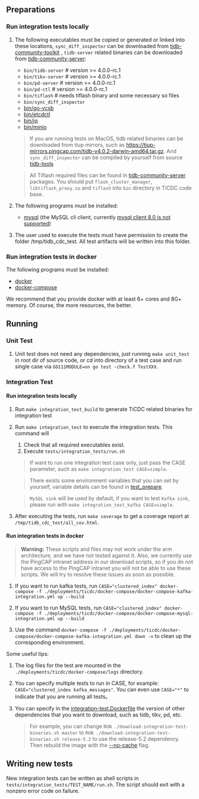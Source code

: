 ## Preparations

### Run integration tests locally

1. The following executables must be copied or generated or linked into these locations, `sync_diff_inspector` can be
   downloaded
   from [tidb-community-toolkit](https://download.pingcap.org/tidb-community-toolkit-v4.0.2-linux-amd64.tar.gz)
   , `tidb-server` related binaries can be downloaded
   from [tidb-community-server](https://download.pingcap.org/tidb-community-server-v4.0.2-linux-amd64.tar.gz):

   * `bin/tidb-server` # version >= 4.0.0-rc.1
   * `bin/tikv-server` # version >= 4.0.0-rc.1
   * `bin/pd-server`   # version >= 4.0.0-rc.1
   * `bin/pd-ctl`      # version >= 4.0.0-rc.1
   * `bin/tiflash`     # needs tiflash binary and some necessary so files
   * `bin/sync_diff_inspector`
   * [bin/go-ycsb](https://github.com/pingcap/go-ycsb)
   * [bin/etcdctl](https://github.com/etcd-io/etcd/tree/master/etcdctl)
   * [bin/jq](https://stedolan.github.io/jq/)
   * [bin/minio](https://github.com/minio/minio)

   > If you are running tests on MacOS, tidb related binaries can be downloaded from tiup mirrors, such as https://tiup-mirrors.pingcap.com/tidb-v4.0.2-darwin-amd64.tar.gz. And `sync_diff_inspector` can be compiled by yourself from source [tidb-tools](https://github.com/pingcap/tidb-tools)

   > All Tiflash required files can be found in [tidb-community-server](https://download.pingcap.org/tidb-community-server-v4.0.2-linux-amd64.tar.gz) packages. You should put `flash_cluster_manager`, `libtiflash_proxy.so` and `tiflash` into `bin` directory in TiCDC code base.

2. The following programs must be installed:

   * [mysql](https://dev.mysql.com/doc/mysql-installation-excerpt/5.7/en/) (the MySQL cli client,
     currently [mysql client 8.0 is not supported](https://github.com/pingcap/tidb/issues/14021))

3. The user used to execute the tests must have permission to create the folder /tmp/tidb_cdc_test. All test artifacts
   will be written into this folder.

### Run integration tests in docker

The following programs must be installed:

* [docker](https://docs.docker.com/get-docker/)
* [docker-compose](https://docs.docker.com/compose/install/)

We recommend that you provide docker with at least 6+ cores and 8G+ memory. Of course, the more resources, the better.

## Running

### Unit Test

1. Unit test does not need any dependencies, just running `make unit_test` in root dir of source code, or cd into
   directory of a test case and run single case via `GO111MODULE=on go test -check.f TestXXX`.

### Integration Test

#### Run integration tests locally

1. Run `make integration_test_build` to generate TiCDC related binaries for integration test

2. Run `make integration_test` to execute the integration tests. This command will

   1. Check that all required executables exist.
   2. Execute `tests/integration_tests/run.sh`

   > If want to run one integration test case only, just pass the CASE parameter, such as `make integration_test CASE=simple`.

   > There exists some environment variables that you can set by yourself, variable details can be found in [test_prepare](_utils/test_prepare).

   > `MySQL sink` will be used by default, if you want to test `Kafka sink`, please run with `make integration_test_kafka CASE=simple`.

3. After executing the tests, run `make coverage` to get a coverage report at `/tmp/tidb_cdc_test/all_cov.html`.

#### Run integration tests in docker

> **Warning:**
> These scripts and files may not work under the arm architecture,
> and we have not tested against it.
> Also, we currently use the PingCAP intranet address in our download scripts,
> so if you do not have access to the PingCAP intranet you will not be able to use these scripts.
> We will try to resolve these issues as soon as possible.

1. If you want to run kafka tests,
   run `CASE="clustered_index" docker-compose -f ./deployments/ticdc/docker-compose/docker-compose-kafka-integration.yml up --build`

2. If you want to run MySQL tests,
   run `CASE="clustered_index" docker-compose -f ./deployments/ticdc/docker-compose/docker-compose-mysql-integration.yml up --build`

3. Use the command `docker-compose -f ./deployments/ticdc/docker-compose/docker-compose-kafka-integration.yml down -v`
   to clean up the corresponding environment.

Some useful tips:

1. The log files for the test are mounted in the `./deployments/ticdc/docker-compose/logs` directory.

2. You can specify multiple tests to run in CASE, for example: `CASE="clustered_index kafka_messages"`. You can even
   use `CASE="*"` to indicate that you are running all tests。

3. You can specify in the [integration-test.Dockerfile](../../deployments/ticdc/docker/integration-test.Dockerfile)
   the version of other dependencies that you want to download, such as tidb, tikv, pd, etc.
   > For example, you can change `RUN ./download-integration-test-binaries.sh master` to `RUN ./download-integration-test-binaries.sh release-5.2`
   > to use the release-5.2 dependency.
   > Then rebuild the image with the [--no-cache](https://docs.docker.com/compose/reference/build/) flag.

## Writing new tests

New integration tests can be written as shell scripts in `tests/integration_tests/TEST_NAME/run.sh`. The script should
exit with a nonzero error code on failure.
